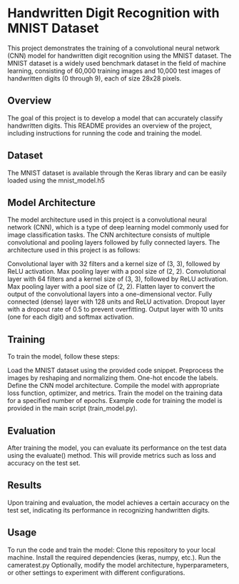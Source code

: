 # Handwritten Digit Recognition with MNIST Dataset

This project demonstrates the training of a convolutional neural network (CNN) model for handwritten digit recognition using the MNIST dataset. The MNIST dataset is a widely used benchmark dataset in the field of machine learning, consisting of 60,000 training images and 10,000 test images of handwritten digits (0 through 9), each of size 28x28 pixels.

## Overview

The goal of this project is to develop a model that can accurately classify handwritten digits. This README provides an overview of the project, including instructions for running the code and training the model.

## Dataset

The MNIST dataset is available through the Keras library and can be easily loaded using the mnist_model.h5

## Model Architecture
The model architecture used in this project is a convolutional neural network (CNN), which is a type of deep learning model commonly used for image classification tasks. The CNN architecture consists of multiple convolutional and pooling layers followed by fully connected layers. The architecture used in this project is as follows:

Convolutional layer with 32 filters and a kernel size of (3, 3), followed by ReLU activation.
Max pooling layer with a pool size of (2, 2).
Convolutional layer with 64 filters and a kernel size of (3, 3), followed by ReLU activation.
Max pooling layer with a pool size of (2, 2).
Flatten layer to convert the output of the convolutional layers into a one-dimensional vector.
Fully connected (dense) layer with 128 units and ReLU activation.
Dropout layer with a dropout rate of 0.5 to prevent overfitting.
Output layer with 10 units (one for each digit) and softmax activation.

## Training
To train the model, follow these steps:

Load the MNIST dataset using the provided code snippet.
Preprocess the images by reshaping and normalizing them.
One-hot encode the labels.
Define the CNN model architecture.
Compile the model with appropriate loss function, optimizer, and metrics.
Train the model on the training data for a specified number of epochs.
Example code for training the model is provided in the main script (train_model.py).

## Evaluation
After training the model, you can evaluate its performance on the test data using the evaluate() method. This will provide metrics such as loss and accuracy on the test set.

## Results
Upon training and evaluation, the model achieves a certain accuracy on the test set, indicating its performance in recognizing handwritten digits.

## Usage
To run the code and train the model:
Clone this repository to your local machine.
Install the required dependencies (keras, numpy, etc.).
Run the cameratest.py 
Optionally, modify the model architecture, hyperparameters, or other settings to experiment with different configurations.
